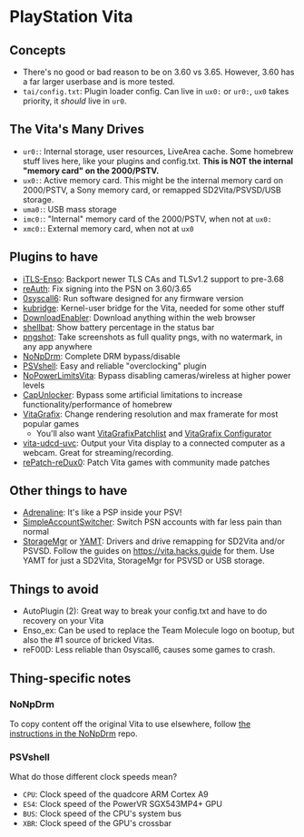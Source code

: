 # PlayStation Vita

## Concepts
* There's no good or bad reason to be on 3.60 vs 3.65. However, 3.60 has a far larger userbase and is more tested.
* `tai/config.txt`: Plugin loader config. Can live in `ux0:` or `ur0:`, `ux0` takes priority, it *should* live in `ur0`.


## The Vita's Many Drives
* `ur0:`: Internal storage, user resources, LiveArea cache. Some homebrew stuff lives here, like your plugins and config.txt.
  **This is NOT the internal "memory card" on the 2000/PSTV.**
* `ux0:`: Active memory card. This might be the internal memory card on 2000/PSTV, a Sony memory card, or remapped SD2Vita/PSVSD/USB storage.
* `uma0:`: USB mass storage
* `imc0:`: "Internal" memory card of the 2000/PSTV, when not at `ux0:`
* `xmc0:`: External memory card, when not at `ux0`


## Plugins to have
* [iTLS-Enso](https://github.com/SKGleba/iTLS-Enso): Backport newer TLS CAs and TLSv1.2 support to pre-3.68
* [reAuth](https://forum.devchroma.nl/index.php/topic,362.0.html): Fix signing into the PSN on 3.60/3.65
* [0syscall6](https://github.com/SKGleba/0syscall6): Run software designed for any firmware version
* [kubridge](https://github.com/TheOfficialFloW/kubridge): Kernel-user bridge for the Vita, needed for some other stuff
* [DownloadEnabler](https://github.com/TheOfficialFloW/VitaTweaks/releases/tag/DownloadEnabler): Download anything within the web browser
* [shellbat](https://github.com/nowrep/vita-shellbat): Show battery percentage in the status bar
* [pngshot](https://github.com/xyzz/pngshot): Take screenshots as full quality pngs, with no watermark, in any app anywhere
* [NoNpDrm](https://github.com/TheOfficialFloW/NoNpDrm): Complete DRM bypass/disable
* [PSVshell](https://github.com/Electry/PSVshell/): Easy and reliable "overclocking" plugin
* [NoPowerLimitsVita](https://github.com/Electry/NoPowerLimitsVita): Bypass disabling cameras/wireless at higher power levels
* [CapUnlocker](https://github.com/GrapheneCt/CapUnlocker): Bypass some artificial limitations to increase functionality/performance of homebrew
* [VitaGrafix](https://github.com/Electry/VitaGrafix/): Change rendering resolution and max framerate for most popular games
  * You'll also want [VitaGrafixPatchlist](https://github.com/Electry/VitaGrafixPatchlist) and [VitaGrafix Configurator](https://github.com/Kirezar/VitaGrafixConfigurator)
* [vita-udcd-uvc](https://github.com/xerpi/vita-udcd-uvc): Output your Vita display to a connected computer as a webcam. Great for streaming/recording.
* [rePatch-reDux0](https://github.com/dots-tb/rePatch-reDux0): Patch Vita games with community made patches

## Other things to have
* [Adrenaline](https://github.com/TheOfficialFloW/Adrenaline/): It's like a PSP inside your PSV!
* [SimpleAccountSwitcher](https://bitbucket.org/SilicaAndPina/simpleaccountswitcher): Switch PSN accounts with far less pain than normal
* [StorageMgr](https://github.com/CelesteBlue-dev/PSVita-StorageMgr) or [YAMT](https://github.com/SKGleba/yamt-vita): Drivers and drive remapping for SD2Vita and/or PSVSD. Follow the guides on https://vita.hacks.guide for them. Use YAMT for just a SD2Vita, StorageMgr for PSVSD or USB storage.

## Things to avoid
* AutoPlugin (2): Great way to break your config.txt and have to do recovery on your Vita
* Enso\_ex: Can be used to replace the Team Molecule logo on bootup, but also the #1 source of bricked Vitas.
* reF00D: Less reliable than 0syscall6, causes some games to crash.

## Thing-specific notes
### NoNpDrm
To copy content off the original Vita to use elsewhere, follow [the instructions in the NoNpDrm](https://github.com/TheOfficialFloW/NoNpDrm#sharing-digital-applications) repo.

### PSVshell
What do those different clock speeds mean?

* `CPU`: Clock speed of the quadcore ARM Cortex A9
* `ES4`: Clock speed of the PowerVR SGX543MP4+ GPU
* `BUS`: Clock speed of the CPU's system bus
* `XBR`: Clock speed of the GPU's crossbar
